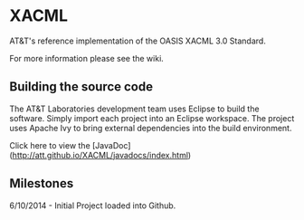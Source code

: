 XACML
=====

AT&amp;T's reference implementation of the OASIS XACML 3.0 Standard.

For more information please see the wiki.

Building the source code
------------------------
The AT&T Laboratories development team uses Eclipse to build the software. Simply import each project into an Eclipse workspace. The project uses Apache Ivy to bring external dependencies into the build environment.

Click here to view the [JavaDoc] (http://att.github.io/XACML/javadocs/index.html)

Milestones
----------

6/10/2014 - Initial Project loaded into Github.

